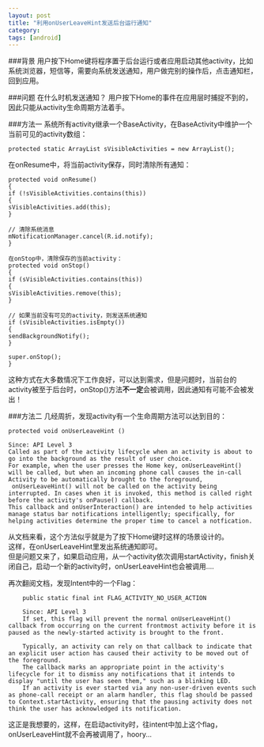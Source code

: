 ```yaml
---
layout: post
title: "利用onUserLeaveHint发送后台运行通知"
category: 
tags: [android]
---
```


###背景
用户按下Home键将程序置于后台运行或者应用启动其他activity，比如系统浏览器，短信等，需要向系统发送通知，用户做完别的操作后，点击通知栏，回到应用。

###问题
在什么时机发送通知？
用户按下Home的事件在应用层时捕捉不到的，因此只能从activity生命周期方法着手。

###方法一
系统所有activity继承一个BaseActivity，在BaseActivity中维护一个当前可见的activity数组：

    protected static ArrayList sVisibleActivities = new ArrayList();

在onResume中，将当前activity保存，同时清除所有通知：

    protected void onResume()
    {
    if (!sVisibleActivities.contains(this))
    {
    sVisibleActivities.add(this);
    }

    // 清除系统消息
    mNotificationManager.cancel(R.id.notify);
    }

    在onStop中，清除保存的当前activity：
    protected void onStop()
    {
    if (sVisibleActivities.contains(this))
    {
    sVisibleActivities.remove(this);
    }

    // 如果当前没有可见的activity，则发送系统通知
    if (sVisibleActivities.isEmpty())
    {
    sendBackgroundNotify();
    }

    super.onStop();
    }

这种方式在大多数情况下工作良好，可以达到需求，但是问题时，当前台的activity被至于后台时，onStop()方法**不一定**会被调用，因此通知有可能不会被发出！

###方法二
几经周折，发现activity有一个生命周期方法可以达到目的：

    protected void onUserLeaveHint ()

    Since: API Level 3
    Called as part of the activity lifecycle when an activity is about to go into the background as the result of user choice.
    For example, when the user presses the Home key, onUserLeaveHint() will be called, but when an incoming phone call causes the in-call Activity to be automatically brought to the foreground,
     onUserLeaveHint() will not be called on the activity being interrupted. In cases when it is invoked, this method is called right before the activity's onPause() callback.
    This callback and onUserInteraction() are intended to help activities manage status bar notifications intelligently; specifically, for helping activities determine the proper time to cancel a notfication.

从文档来看，这个方法似乎就是为了按下Home键时这样的场景设计的。  
这样，在onUserLeaveHint里发出系统通知即可。  
但是问题又来了，如果启动应用，从一个activity依次调用startActivity，finish关闭自己，启动一个新的activity时，onUserLeaveHint也会被调用....

再次翻阅文档，发现Intent中的一个Flag：  

        public static final int FLAG_ACTIVITY_NO_USER_ACTION

        Since: API Level 3
        If set, this flag will prevent the normal onUserLeaveHint() callback from occurring on the current frontmost activity before it is paused as the newly-started activity is brought to the front.

        Typically, an activity can rely on that callback to indicate that an explicit user action has caused their activity to be moved out of the foreground.
        The callback marks an appropriate point in the activity's lifecycle for it to dismiss any notifications that it intends to display "until the user has seen them," such as a blinking LED.
        If an activity is ever started via any non-user-driven events such as phone-call receipt or an alarm handler, this flag should be passed to Context.startActivity, ensuring that the pausing activity does not think the user has acknowledged its notification.

这正是我想要的，这样，在启动activity时，往intent中加上这个flag，onUserLeaveHint就不会再被调用了，hoory...
